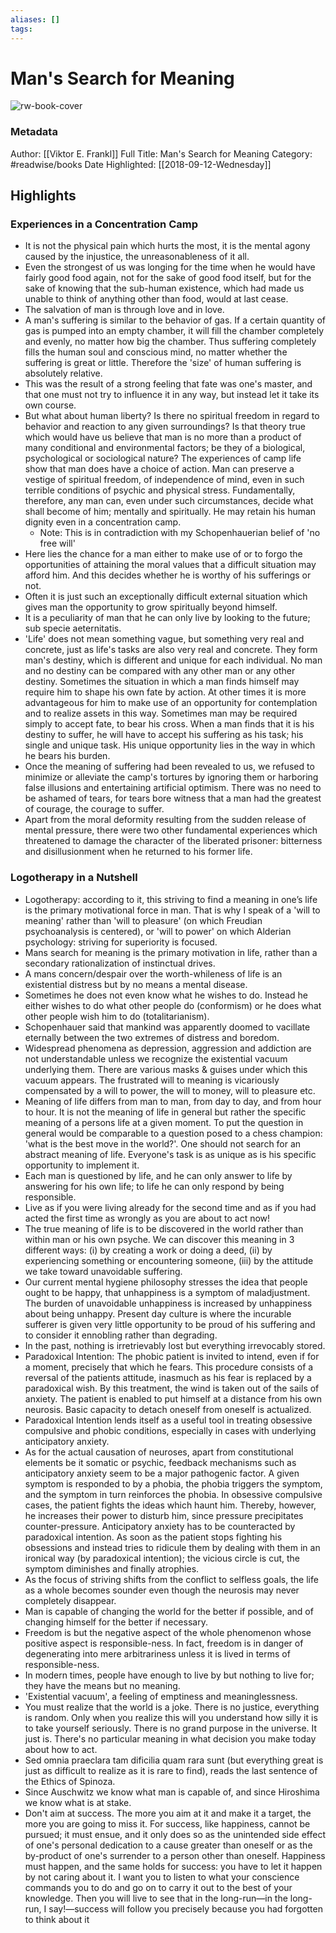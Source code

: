 ```yaml
---
aliases: []
tags:
---
```

# Man's Search for Meaning

![rw-book-cover](https://media.shortform.com/covers/png/mans-search-for-meaning-cover.png)
### Metadata
Author: [[Viktor E. Frankl]]
Full Title: Man's Search for Meaning
Category: #readwise/books
Date Highlighted: [[2018-09-12-Wednesday]]

## Highlights
### Experiences in a Concentration Camp
- It is not the physical pain which hurts the most, it is the mental agony caused by the injustice, the unreasonableness of it all.
- Even the strongest of us was longing for the time when he would have fairly good food again, not for the sake of good food itself, but for the sake of knowing that the sub-human existence, which had made us unable to think of anything other than food, would at last cease.
- The salvation of man is through love and in love.
- A man's suffering is similar to the behavior of gas. If a certain quantity of gas is pumped into an empty chamber, it will fill the chamber completely and evenly, no matter how big the chamber. Thus suffering completely fills the human soul and conscious mind, no matter whether the suffering is great or little. Therefore the 'size' of human suffering is absolutely relative.
- This was the result of a strong feeling that fate was one's master, and that one must not try to influence it in any way, but instead let it take its own course.
- But what about human liberty? Is there no spiritual freedom in regard to behavior and reaction to any given surroundings? Is that theory true which would have us believe that man is no more than a product of many conditional and environmental factors; be they of a biological, psychological or sociological nature? The experiences of camp life show that man does have a choice of action. Man can preserve a vestige of spiritual freedom, of independence of mind, even in such terrible conditions of psychic and physical stress. Fundamentally, therefore, any man can, even under such circumstances, decide what shall become of him; mentally and spiritually. He may retain his human dignity even in a concentration camp.
    - Note: This is in contradiction with my Schopenhauerian belief of 'no free will'
- Here lies the chance for a man either to make use of or to forgo the opportunities of attaining the moral values that a difficult situation may afford him. And this decides whether he is worthy of his sufferings or not.
- Often it is just such an exceptionally difficult external situation which gives man the opportunity to grow spiritually beyond himself.
- It is a peculiarity of man that he can only live by looking to the future; sub specie aeternitatis.
- 'Life' does not mean something vague, but something very real and concrete, just as life's tasks are also very real and concrete. They form man's destiny, which is different and unique for each individual. No man and no destiny can be compared with any other man or any other destiny. Sometimes the situation in which a man finds himself may require him to shape his own fate by action. At other times it is more advantageous for him to make use of an opportunity for contemplation and to realize assets in this way. Sometimes man may be required simply to accept fate, to bear his cross. When a man finds that it is his destiny to suffer, he will have to accept his suffering as his task; his single and unique task. His unique opportunity lies in the way in which he bears his burden.
- Once the meaning of suffering had been revealed to us, we refused to minimize or alleviate the camp's tortures by ignoring them or harboring false illusions and entertaining artificial optimism. There was no need to be ashamed of tears, for tears bore witness that a man had the greatest of courage, the courage to suffer.
- Apart from the moral deformity resulting from the sudden release of mental pressure, there were two other fundamental experiences which threatened to damage the character of the liberated prisoner: bitterness and disillusionment when he returned to his former life.
### Logotherapy in a Nutshell
- Logotherapy: according to it, this striving to find a meaning in one’s life is the primary motivational force in man. That is why I speak of a 'will to meaning' rather than 'will to pleasure' (on which Freudian psychoanalysis is centered), or 'will to power' on which Alderian psychology: striving for superiority is focused.
- Mans search for meaning is the primary motivation in life, rather than a secondary rationalization of instinctual drives.
- A mans concern/despair over the worth-whileness of life is an existential distress but by no means a mental disease.
- Sometimes he does not even know what he wishes to do. Instead he either wishes to do what other people do (conformism) or he does what other people wish him to do (totalitarianism).
- Schopenhauer said that mankind was apparently doomed to vacillate eternally between the two extremes of distress and boredom.
- Widespread phenomena as depression, aggression and addiction are not understandable unless we recognize the existential vacuum underlying them. There are various masks & guises under which this vacuum appears. The frustrated will to meaning is vicariously compensated by a will to power, the will to money, will to pleasure etc.
- Meaning of life differs from man to man, from day to day, and from hour to hour. It is not the meaning of life in general but rather the specific meaning of a persons life at a given moment. To put the question in general would be comparable to a question posed to a chess champion: 'what is the best move in the world?'. One should not search for an abstract meaning of life. Everyone's task is as unique as is his specific opportunity to implement it.
- Each man is questioned by life, and he can only answer to life by answering for his own life; to life he can only respond by being responsible.
- Live as if you were living already for the second time and as if you had acted the first time as wrongly as you are about to act now!
- The true meaning of life is to be discovered in the world rather than within man or his own psyche. We can discover this meaning in 3 different ways:
  (i) by creating a work or doing a deed,
  (ii) by experiencing something or encountering someone, 
  (iii) by the attitude we take toward unavoidable suffering.
- Our current mental hygiene philosophy stresses the idea that people ought to be happy, that unhappiness is a symptom of maladjustment. The burden of unavoidable unhappiness is increased by unhappiness about being unhappy. Present day culture is where the incurable sufferer is given very little opportunity to be proud of his suffering and to consider it ennobling rather than degrading.
- In the past, nothing is irretrievably lost but everything irrevocably stored.
- Paradoxical Intention: The phobic patient is invited to intend, even if for a moment, precisely that which he fears. This procedure consists of a reversal of the patients attitude, inasmuch as his fear is replaced by a paradoxical wish. By this treatment, the wind is taken out of the sails of anxiety. The patient is enabled to put himself at a distance from his own neurosis. Basic capacity to detach oneself from oneself is actualized.
- Paradoxical Intention lends itself as a useful tool in treating obsessive compulsive and phobic conditions, especially in cases with underlying anticipatory anxiety.
- As for the actual causation of neuroses, apart from constitutional elements be it somatic or psychic, feedback mechanisms such as anticipatory anxiety seem to be a major pathogenic factor. A given symptom is responded to by a phobia, the phobia triggers the symptom, and the symptom in turn reinforces the phobia. In obsessive compulsive cases, the patient fights the ideas which haunt him. Thereby, however, he increases their power to disturb him, since pressure precipitates counter-pressure. Anticipatory anxiety has to be counteracted by paradoxical intention. As soon as the patient stops fighting his obsessions and instead tries to ridicule them by dealing with them in an ironical way (by paradoxical intention); the vicious circle is cut, the symptom diminishes and finally atrophies.
- As the focus of striving shifts from the conflict to selfless goals, the life as a whole becomes sounder even though the neurosis may never completely disappear.
- Man is capable of changing the world for the better if possible, and of changing himself for the better if necessary.
- Freedom is but the negative aspect of the whole phenomenon whose positive aspect is responsible-ness. In fact, freedom is in danger of degenerating into mere arbitrariness unless it is lived in terms of responsible-ness.
- In modern times, people have enough to live by but nothing to live for; they have the means but no meaning.
- 'Existential vacuum', a feeling of emptiness and meaninglessness.
- You must realize that the world is a joke. There is no justice, everything is random. Only when you realize this will you understand how silly it is to take yourself seriously. There is no grand purpose in the universe. It just is. There's no particular meaning in what decision you make today about how to act.
- Sed omnia praeclara tam dificilia quam rara sunt (but everything great is just as difficult to realize as it is rare to find), reads the last sentence of the Ethics of Spinoza.
- Since Auschwitz we know what man is capable of, and since Hiroshima we know what is at stake.
- Don't aim at success. The more you aim at it and make it a target, the more you are going to miss it. For success, like happiness, cannot be pursued; it must ensue, and it only does so as the unintended side effect of one's personal dedication to a cause greater than oneself or as the by-product of one's surrender to a person other than oneself. Happiness must happen, and the same holds for success: you have to let it happen by not caring about it. I want you to listen to what your conscience commands you to do and go on to carry it out to the best of your knowledge. Then you will live to see that in the long-run—in the long-run, I say!—success will follow you precisely because you had forgotten to think about it

